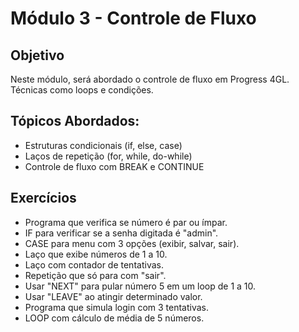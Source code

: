 # Módulo 3 - Controle de Fluxo

## Objetivo
Neste módulo, será abordado o controle de fluxo em Progress 4GL. Técnicas como loops e condições.

## Tópicos Abordados:

- Estruturas condicionais (if, else, case)
- Laços de repetição (for, while, do-while)
- Controle de fluxo com BREAK e CONTINUE

## Exercícios

- Programa que verifica se número é par ou ímpar.
- IF para verificar se a senha digitada é "admin".
- CASE para menu com 3 opções (exibir, salvar, sair).
- Laço que exibe números de 1 a 10.
- Laço com contador de tentativas.
- Repetição que só para com "sair".
- Usar "NEXT" para pular número 5 em um loop de 1 a 10.
- Usar "LEAVE" ao atingir determinado valor.
- Programa que simula login com 3 tentativas.
- LOOP com cálculo de média de 5 números.
